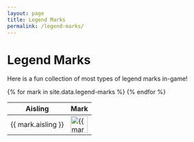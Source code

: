 ```yaml
---
layout: page
title: Legend Marks
permalink: /legend-marks/
---
```


<h1>Legend Marks</h1>

Here is a fun collection of most types of legend marks in-game!

<!-- DataTables CSS -->
<link rel="stylesheet" href="https://cdn.datatables.net/1.13.6/css/jquery.dataTables.min.css">


<link rel="stylesheet" href="https://cdn.datatables.net/responsive/2.5.0/css/responsive.dataTables.min.css">
<script src="https://cdn.datatables.net/responsive/2.5.0/js/dataTables.responsive.min.js"></script>


<table id="legendMarkTable" class="display" style="width:100%">
  <thead>
    <tr>
      <th>Aisling</th>
      <th style="display:none;">SearchText</th>
      <th>Mark</th>
    </tr>
  </thead>
  <tbody>
    {% for mark in site.data.legend-marks %}
    <tr>
      <td>{{ mark.aisling }}</td>
      <td style="display:none;">{{ mark.text | replace_first: '- ', '' }}</td>
      <td><img class="legend-mark-img" src="/assets/img/legend-marks/{{ mark.image }}" alt="{{ mark.text }}" style="height: 40px;" loading="lazy"></td>
    </tr>
    {% endfor %}
  </tbody>
</table>

<!-- jQuery + DataTables JS -->
<script src="https://code.jquery.com/jquery-3.7.0.min.js"></script>
<script src="https://cdn.datatables.net/1.13.6/js/jquery.dataTables.min.js"></script>

<script>
  $(document).ready(function () {
    $('#legendMarkTable').DataTable({
        pageLength: 50,
        scrollX: true,
        responsive: true,
        order: [[2, 'desc']],
    });
  });
</script>

